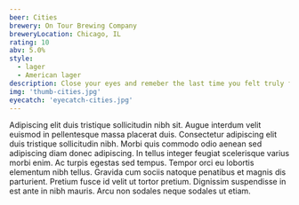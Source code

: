 ```yaml
---
beer: Cities
brewery: On Tour Brewing Company
breweryLocation: Chicago, IL
rating: 10
abv: 5.0%
style:
  - lager
  - American lager
description: Close your eyes and remeber the last time you felt truly free, suspended in a moment independent of the past and future. Maybe it's a road trip you took in college, a lwan chai with a lake view, or finally seeing your avorite band live on a warm summer's night. On Tour Brewing Company celebrates life's understated, casually significant, yet fleeting moments with beers like our Cities, Mexican lager. Crisp and clean malt profile with a touch of lime hop aroma and flavor.
img: 'thumb-cities.jpg'
eyecatch: 'eyecatch-cities.jpg'
---
```

Adipiscing elit duis tristique sollicitudin nibh sit. Augue interdum velit euismod in pellentesque massa placerat duis. Consectetur adipiscing elit duis tristique sollicitudin nibh. Morbi quis commodo odio aenean sed adipiscing diam donec adipiscing. In tellus integer feugiat scelerisque varius morbi enim. Ac turpis egestas sed tempus. Tempor orci eu lobortis elementum nibh tellus. Gravida cum sociis natoque penatibus et magnis dis parturient. Pretium fusce id velit ut tortor pretium. Dignissim suspendisse in est ante in nibh mauris. Arcu non sodales neque sodales ut etiam.